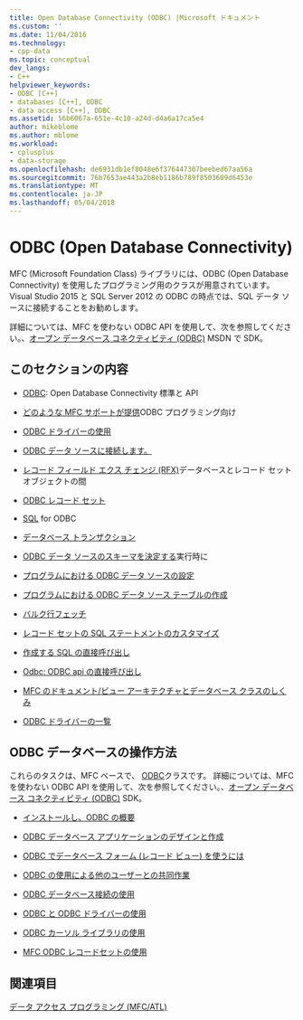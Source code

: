 ```yaml
---
title: Open Database Connectivity (ODBC) |Microsoft ドキュメント
ms.custom: ''
ms.date: 11/04/2016
ms.technology:
- cpp-data
ms.topic: conceptual
dev_langs:
- C++
helpviewer_keywords:
- ODBC [C++]
- databases [C++], ODBC
- data access [C++], ODBC
ms.assetid: 56b6067a-651e-4c10-a24d-d4a6a17ca5e4
author: mikeblome
ms.author: mblome
ms.workload:
- cplusplus
- data-storage
ms.openlocfilehash: de6931db1ef8048e6f376447307beebed67aa56a
ms.sourcegitcommit: 76b7653ae443a2b8eb1186b789f8503609d6453e
ms.translationtype: MT
ms.contentlocale: ja-JP
ms.lasthandoff: 05/04/2018
---
```

# <a name="open-database-connectivity-odbc"></a>ODBC (Open Database Connectivity)
MFC (Microsoft Foundation Class) ライブラリには、ODBC (Open Database Connectivity) を使用したプログラミング用のクラスが用意されています。 Visual Studio 2015 と SQL Server 2012 の ODBC の時点では、SQL データ ソースに接続することをお勧めします。
  
 詳細については、MFC を使わない ODBC API を使用して、次を参照してください。、[オープン データベース コネクティビティ (ODBC)](https://msdn.microsoft.com/en-us/library/ms710252.aspx) MSDN で SDK。  
  
  
## <a name="in-this-section"></a>このセクションの内容  
  
-   [ODBC](odbc-basics.md): Open Database Connectivity 標準と API  
  
-   [どのような MFC サポートが提供](odbc-and-mfc.md)ODBC プログラミング向け  
  
-   [ODBC ドライバーの使用](odbc-driver-list.md)  
  
-   [ODBC データ ソースに接続します。](data-source-managing-connections-odbc.md)  
  
-   [レコード フィールド エクス チェンジ (RFX)](record-field-exchange-rfx.md)データベースとレコード セット オブジェクトの間  
  
-   [ODBC レコード セット](recordset-odbc.md)  
  
-   [SQL](sql.md) for ODBC  
  
-   [データベース トランザクション](transaction-odbc.md)  
  
-   [ODBC データ ソースのスキーマを決定する](data-source-determining-the-schema-of-the-data-source-odbc.md)実行時に  
  
-   [プログラムにおける ODBC データ ソースの設定](data-source-programmatically-configuring-an-odbc-data-source.md)  
  
-   [プログラムにおける ODBC データ ソース テーブルの作成](data-source-programmatically-creating-a-table-in-an-odbc-data-source.md)  
  
-   [バルク行フェッチ](recordset-fetching-records-in-bulk-odbc.md)  
  
-   [レコード セットの SQL ステートメントのカスタマイズ](sql-customizing-your-recordsets-sql-statement-odbc.md)  
  
-   [作成する SQL の直接呼び出し](sql-making-direct-sql-calls-odbc.md)  
  
-   [Odbc: ODBC api の直接呼び出し](odbc-calling-odbc-api-functions-directly.md)  
  
-   [MFC のドキュメント/ビュー アーキテクチャとデータベース クラスのしくみ](working-with-documents-and-views.md)  
  
-   [ODBC ドライバーの一覧](odbc-driver-list.md)  
  
## <a name="odbc-database-tasks"></a>ODBC データベースの操作方法  
 これらのタスクは、MFC ベースで、 [ODBC](odbc-basics.md)クラスです。 詳細については、MFC を使わない ODBC API を使用して、次を参照してください。、[オープン データベース コネクティビティ (ODBC)](https://msdn.microsoft.com/en-us/library/ms710252.aspx) SDK。  
  
-   [インストールし、ODBC の概要](installing-and-getting-started-with-odbc.md)  
  
-   [ODBC データベース アプリケーションのデザインと作成](design-and-create-an-odbc-database-application.md)  
  
-   [ODBC でデータベース フォーム (レコード ビュー) を使うには](use-database-forms-record-views-with-odbc.md)  
  
-   [ODBC の使用による他のユーザーとの共同作業](use-odbc-to-work-with-other-users.md)  
  
-   [ODBC データベース接続の使用](work-with-odbc-database-connections.md)  
  
-   [ODBC と ODBC ドライバーの使用](work-with-odbc-and-drivers.md)  
  
-   [ODBC カーソル ライブラリの使用](use-the-odbc-cursor-library.md)  
  
-   [MFC ODBC レコードセットの使用](use-mfc-odbc-recordsets.md)  
  
## <a name="see-also"></a>関連項目  
 [データ アクセス プログラミング (MFC/ATL)](../../data/data-access-programming-mfc-atl.md)